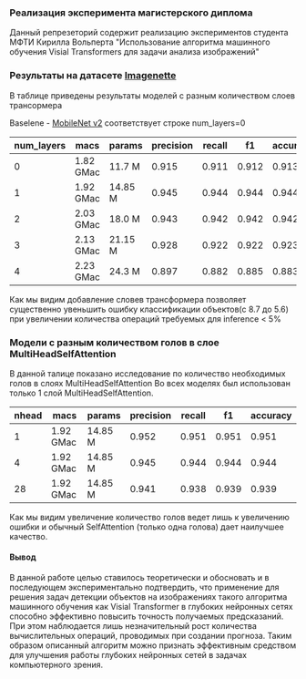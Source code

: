 ### Реализация эксперимента магистерского диплома
Данный репрезеторий содержит реализацию экспериментов студента МФТИ Кирилла Вольперта 
"Использование алгоритма машинного обучения Visial Transformers для задачи анализа изображений"


### Результаты на датасете [Imagenette](https://github.com/fastai/imagenette)
 В таблице приведены результаты моделей с разным количеством слоев трансормера
 
 Baselene - [MobileNet v2](https://arxiv.org/abs/1801.04381) соответствует строке num_layers=0
 

num_layers|	macs|	params|	precision|	recall|	f1|	accuracy|
--- | --- | ---| ---|---| ---|---|
0|	1.82 GMac|	11.7 M|	    0.915|	0.911|	0.912|	0.913|
1|	1.92 GMac|	14.85 M|	0.945|	0.944|	0.944|	0.944|
2|	2.03 GMac|	18.0 M|	    0.943|	0.942|	0.942|	0.942|
3|	2.13 GMac|	21.15 M|	0.928|	0.922|	0.922|	0.923|
4|	2.23 GMac|	24.3 M|	    0.897|	0.882|	0.885|	0.883|

Как мы видим добавление словев трансформера позволяет существенно увеньшить ошибку классификации
объектов(с 8.7 до 5.6) при увеличении количества операций требуемых для inference < 5%


### Модели с разным количеством голов в слое MultiHeadSelfAttention
В данной талице показано исследование по количество необходимых голов в слоях MultiHeadSelfAttention
Во всех моделях был использован только 1 слой MultiHeadSelfAttention.

nhead|	macs	|params	|precision	|recall	|f1	|accuracy|
--- | --- | ---| ---|---| ---|---|
1	|1.92 GMac|	14.85 M|	0.952|	0.951|	0.951|	0.951|
4	|1.92 GMac|	14.85 M|	0.945|	0.944|	0.944|	0.944|
28	|1.92 GMac|	14.85 M|	0.941|	0.938|	0.939|	0.939|

Как мы видим увеличение количество голов ведет лишь к увеличению ошибки и обычный SelfAttention
(только одна голова) дает наилучшее качество.


#### Вывод
В данной работе целью ставилось теоретически и обосновать и в последующем экспериментально
подтвердить, что применение для решения задач детекции объектов на изображениях такого алгоритма
машинного обучения как Visial Transformer в глубоких нейронных сетях способно эффективно повысить
точность получаемых предсказаний. При этом наблюдается лишь незначительный рост количества
вычислительных операций, проводимых при создании прогноза. Таким образом описанный алгоритм можно
признать эффективным средством для улучшения работы глубоких нейронных сетей в задачах компьютерного
зрения.
